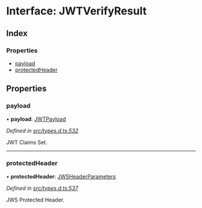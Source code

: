 # Interface: JWTVerifyResult

## Index

### Properties

* [payload](_types_d_.jwtverifyresult.md#payload)
* [protectedHeader](_types_d_.jwtverifyresult.md#protectedheader)

## Properties

### payload

•  **payload**: [JWTPayload](_types_d_.jwtpayload.md)

*Defined in [src/types.d.ts:532](https://github.com/panva/jose/blob/v3.1.1/src/types.d.ts#L532)*

JWT Claims Set.

___

### protectedHeader

•  **protectedHeader**: [JWSHeaderParameters](_types_d_.jwsheaderparameters.md)

*Defined in [src/types.d.ts:537](https://github.com/panva/jose/blob/v3.1.1/src/types.d.ts#L537)*

JWS Protected Header.
